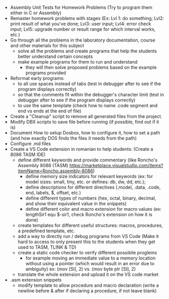 - Assembly Unit Tests for Homework Problems (Try to program them either in C or Assembly)
- Remaster homework problems with stages (Ex: Lvl 1: do something; Lvl2: print result of what you've done; Lvl3: user input; Lvl4: error check input; Lvl5: upgrade number or result range for which interval works, etc.)
- Go through all the problems in the laboratory documentation, course and other materials for this subject
    - solve all the problems and create programs that help the students better understand certain concepts
    - make example programs for them to run and understand
        - they will then solve proposed problems based on the example programs provided
- Reformat early programs:
    - to all use spaces instead of tabs (test in debugger after to see if the program displays correctly)
    - so that the comments fit within the debugger's character limit (test in debugger after to see if the program displays correctly)
    - to use the same template (check how to name .code segment and end vs ends at the end of file)
- Create a "Cleanup" script to remove all generated files from the project.
- Modify DBX scripts to save file before running (if possible, find out if it is)
- Document How to setup Dosbox, how to configure it, how to set a path (and how exactly DOS finds the files it needs from the path)
- Configure .md files
- Create a VS Code extension in romanian to help students: (Create a 8086 TASM IDE)
    - define different keywords and provide commentary (like Roncho's Assembly 8086 (TASM) https://marketplace.visualstudio.com/items?itemName=Roncho.assembly-8086)
        - define memory size indicators for relevant keywords (ex: for model sizes: small, tiny, etc. or defines: db, dw, dd, etc.);
        - define descriptions for different directives (.model, .data, .code, end, labels, $, offset, etc.)
        - define different types of numbers (hex, octal, binary, decimal, and show their equivalent value in the snippets)
        - define different color and macro extension for macro values (ex: lengthSir1 equ $-sir1, check Roncho's extension on how it is done)
    - create templates for different useful structures: macros, procedures, a predefined template, etc.
    - add a way to directly run / debug programs from VS Code (Make it hard to access to only present this to the students when they get used to TASM, TLINK & TD)
    - create a static code checker to verify different possibile proglems
        - for example moving an immediate value to a memory location without using a pointer (which would result in an error due to ambiguity)
          ex: (mov [SI], 2) vs. (mov byte ptr [SI], 2)
    - translate the whole extension and upload it on the VS code market
- .asm extension snippets
    - modify template to allow procedure and macro declaration (write a newline before & after if declaring a procedure, if not leave blank)